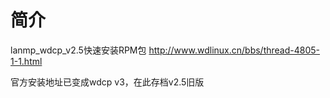 # 简介
lanmp_wdcp_v2.5快速安装RPM包 http://www.wdlinux.cn/bbs/thread-4805-1-1.html

官方安装地址已变成wdcp v3，在此存档v2.5旧版

